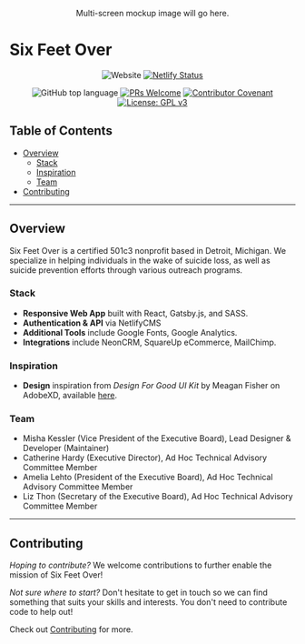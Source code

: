 <p align="center">
  Multi-screen mockup image will go here.
</p>

# Six Feet Over <!-- omit in toc -->

<div align="center">

![Website](https://img.shields.io/website?down_color=red&down_message=offline&up_message=online&url=https%3A%2F%2Fwww.sixftover.org)
[![Netlify Status](https://api.netlify.com/api/v1/badges/c8535ae4-f71e-4d27-9551-e30bd17b2f25/deploy-status)](https://app.netlify.com/sites/six-feet-over/deploys)

![GitHub top language](https://img.shields.io/github/languages/top/mishakessler/six-feet-over)
[![PRs Welcome](https://img.shields.io/badge/PRs-welcome-brightgreen.svg)](contributing.md)
[![Contributor Covenant](https://img.shields.io/badge/Contributor%20Covenant-v2.0%20adopted-ff69b4.svg)](code_of_conduct.md)
[![License: GPL v3](https://img.shields.io/badge/License-GPLv3-blue.svg)](https://www.gnu.org/licenses/gpl-3.0)

</div>

## Table of Contents <!-- omit in toc -->
- [Overview](#Overview)
  - [Stack](#Stack)
  - [Inspiration](#Inspiration)
  - [Team](#Team)
- [Contributing](#Contributing)

***

## Overview

Six Feet Over is a certified 501c3 nonprofit based in Detroit, Michigan. We specialize in helping individuals in the wake of suicide loss, as well as suicide prevention efforts through various outreach programs.

### Stack

- **Responsive Web App** built with React, Gatsby.js, and SASS.
- **Authentication & API** via NetlifyCMS 
- **Additional Tools** include Google Fonts, Google Analytics.
- **Integrations** include NeonCRM, SquareUp eCommerce, MailChimp.

### Inspiration

- **Design** inspiration from _Design For Good UI Kit_ by Meagan Fisher on AdobeXD, available [here](design/wireframes.xd).

### Team

- Misha Kessler (Vice President of the Executive Board), Lead Designer & Developer (Maintainer)
- Catherine Hardy (Executive Director), Ad Hoc Technical Advisory Committee Member
- Amelia Lehto (President of the Executive Board), Ad Hoc Technical Advisory Committee Member
- Liz Thon (Secretary of the Executive Board), Ad Hoc Technical Advisory Committee Member

***

## Contributing

_Hoping to contribute?_ We welcome contributions to further enable the mission of Six Feet Over!

_Not sure where to start?_ Don't hesitate to get in touch so we can find something that suits your skills and interests. You don't need to contribute code to help out!

Check out [Contributing](CONTRIBUTING.md) for more.